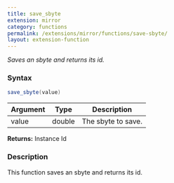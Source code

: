 ```yaml
---
title: save_sbyte
extension: mirror
category: functions
permalink: /extensions/mirror/functions/save-sbyte/
layout: extension-function
---
```


_Saves an sbyte and returns its id._

### Syntax ###
```cs
save_sbyte(value)
```

| Argument | Type | Description |
| --- | --- | --- |
| value | double | The sbyte to save. |

**Returns:** Instance Id

### Description

This function saves an sbyte and returns its id. 

